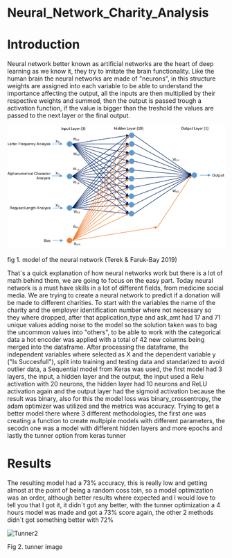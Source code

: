# Neural_Network_Charity_Analysis

# Introduction 
Neural network better known as artificial networks are the heart of deep learning as we know it, they try to imitate the brain functionality. Like the human brain the neural networks are made of "neurons", in this structure weights are assigned into each variable to be able to understand the importance affecting the output, all the inputs are then multiplied by their respective weights and summed, then the output is passed trough a activation function, if the value is bigger than the treshold the values are passed to the next layer or the final output.

![neural_network](Photos/neural_network.png)

fig 1. model of the neural network (Terek & Faruk-Bay 2019)


That´s a quick explanation of how neural networks work but there is a lot of math behind them, we are going to focus on the easy part. Today neural network is a must have skills in a lot of different fields, from medicine social media. We are trying to create a neural network to predict if a donation will be made to different charities. To start with the variables the name of the charity and the employer identification number where not necessary so they where dropped, after that application_type and ask_amt had 17 and 71 unique values adding noise to the model so the solution taken was to bag the uncommon values into "others", to be able to work with the categorical data a hot encoder was applied with a total of 42 new columns being merged into the dataframe. 
After processing the dataframe, the independent variables where selected as X and the dependent variable y ("Is Succesfull"), split into training and testing data and standarized to avoid outlier data, a Sequential model from Keras was used, the first model had 3 layers, the input, a hidden layer and the output, the input used a Relu activation with 20 neurons, the hidden layer had 10 neurons and ReLU activation again and the output layer had the sigmoid activation because the result was binary, also for this the model loss was binary_crossentropy, the adam optimizer was utilized and the metrics was accuracy.
Trying to get a better model there where 3 different methodologies, the first one was creating a function to create multpiple models with different parameters, the secodn one was a model with different hidden layers and more epochs and lastly the tunner option from keras tunner

# Results
The resulting model had a 73% accuracy, this is really low and getting almost at the point of being a random coss toin, so a model optimization was an order, although better results where expected and I would love to tell you that I got it, it didn´t got any better, with the tunner optimization a 4 hours model was made and got a 73% score again, the other 2 methods didn´t got something better with 72%

![Tunner2 ](https://user-images.githubusercontent.com/100168991/201229723-6c1fc934-709b-4513-aa85-80f20e1cebe1.png)

Fig 2. tunner image
